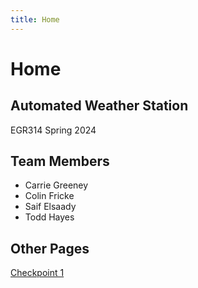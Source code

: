 ```yaml
---
title: Home
---
```


# Home

## Automated Weather Station

EGR314
Spring 2024

## Team Members

* Carrie Greeney
* Colin Fricke
* Saif Elsaady
* Todd Hayes

## Other Pages
[Checkpoint 1](/checkpoint_1)
